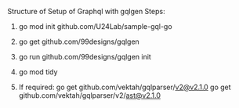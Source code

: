 Structure of Setup of Graphql with gqlgen
Steps:

1. go mod init github.com/U24Lab/sample-gql-go

2. go get github.com/99designs/gqlgen

3. go run github.com/99designs/gqlgen init

4. go mod tidy

5. If required:
   go get github.com/vektah/gqlparser/v2@v2.1.0
   go get github.com/vektah/gqlparser/v2/ast@v2.1.0
